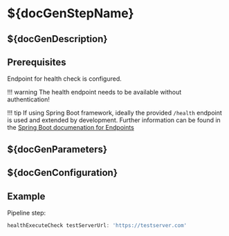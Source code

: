 # ${docGenStepName}

## ${docGenDescription}

## Prerequisites

Endpoint for health check is configured.

!!! warning
    The health endpoint needs to be available without authentication!

!!! tip
    If using Spring Boot framework, ideally the provided `/health` endpoint is used and extended by development. Further information can be found in the [Spring Boot documenation for Endpoints](http://docs.spring.io/spring-boot/docs/current/reference/html/production-ready-endpoints.html)

## ${docGenParameters}

## ${docGenConfiguration}

## Example

Pipeline step:

```groovy
healthExecuteCheck testServerUrl: 'https://testserver.com'
```
